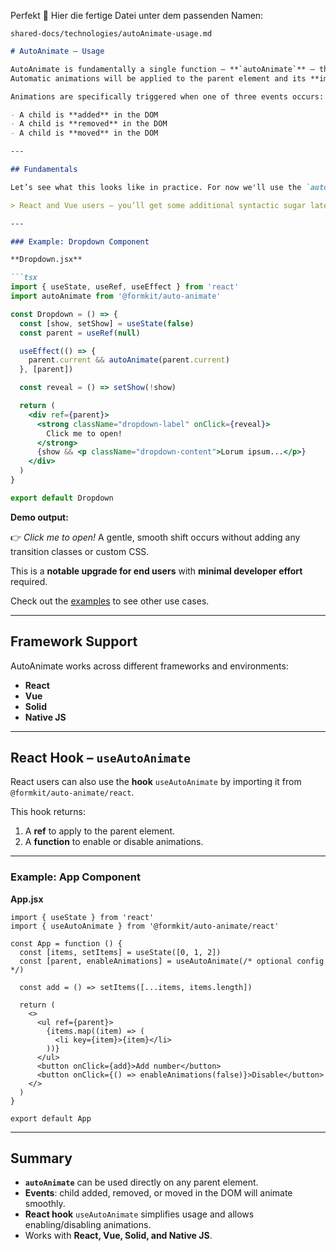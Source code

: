 Perfekt 🚀
Hier die fertige Datei unter dem passenden Namen:

`shared-docs/technologies/autoAnimate-usage.md`

````markdown
# AutoAnimate – Usage

AutoAnimate is fundamentally a single function — **`autoAnimate`** — that accepts a **parent element**.  
Automatic animations will be applied to the parent element and its **immediate children**.  

Animations are specifically triggered when one of three events occurs:

- A child is **added** in the DOM  
- A child is **removed** in the DOM  
- A child is **moved** in the DOM  

---

## Fundamentals

Let’s see what this looks like in practice. For now we'll use the `autoAnimate` function directly.  

> React and Vue users — you’ll get some additional syntactic sugar later on — but for now let's learn the fundamentals.

---

### Example: Dropdown Component

**Dropdown.jsx**

```tsx
import { useState, useRef, useEffect } from 'react'
import autoAnimate from '@formkit/auto-animate'

const Dropdown = () => {
  const [show, setShow] = useState(false)
  const parent = useRef(null)

  useEffect(() => {
    parent.current && autoAnimate(parent.current)
  }, [parent])

  const reveal = () => setShow(!show)

  return (
    <div ref={parent}>
      <strong className="dropdown-label" onClick={reveal}>
        Click me to open!
      </strong>
      {show && <p className="dropdown-content">Lorum ipsum...</p>}
    </div>
  )
}

export default Dropdown
````

**Demo output:**

👉 *Click me to open!*
A gentle, smooth shift occurs without adding any transition classes or custom CSS.

This is a **notable upgrade for end users** with **minimal developer effort** required.

Check out the [examples](https://auto-animate.formkit.com/#examples) to see other use cases.

---

## Framework Support

AutoAnimate works across different frameworks and environments:

* **React**
* **Vue**
* **Solid**
* **Native JS**

---

## React Hook – `useAutoAnimate`

React users can also use the **hook** `useAutoAnimate` by importing it from `@formkit/auto-animate/react`.

This hook returns:

1. A **ref** to apply to the parent element.
2. A **function** to enable or disable animations.

---

### Example: App Component

**App.jsx**

```tsx
import { useState } from 'react'
import { useAutoAnimate } from '@formkit/auto-animate/react'

const App = function () {
  const [items, setItems] = useState([0, 1, 2])
  const [parent, enableAnimations] = useAutoAnimate(/* optional config */)

  const add = () => setItems([...items, items.length])

  return (
    <>
      <ul ref={parent}>
        {items.map((item) => (
          <li key={item}>{item}</li>
        ))}
      </ul>
      <button onClick={add}>Add number</button>
      <button onClick={() => enableAnimations(false)}>Disable</button>
    </>
  )
}

export default App
```

---

## Summary

* **`autoAnimate`** can be used directly on any parent element.
* **Events**: child added, removed, or moved in the DOM will animate smoothly.
* **React hook** `useAutoAnimate` simplifies usage and allows enabling/disabling animations.
* Works with **React, Vue, Solid, and Native JS**.
